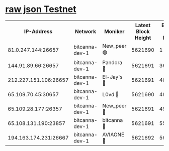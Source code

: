 [raw json Testnet](https://rpc-check.bcat.stavr.tech/bcat/rpc-bcat-result.json)
=


<table><tr><th>IP-Address</th><th>Network</th><th>Moniker</th><th>Latest Block Height</th><th>Earliest Block Height</th><th>Catching Up</th><th>Tx Index</th><th>Voting Power</th><th>Scan Time</th></tr><tr><td>81.0.247.144:26657</td><td>bitcanna-dev-1</td><td>New_peer 🟢</td><td>5621690</td><td>1</td><td>False</td><td>on</td><td>0</td><td>2023-12-22T08:04:58.425579463UTC</td></tr><tr><td>144.91.89.66:26657</td><td>bitcanna-dev-1</td><td>Pandora 🔴</td><td>5621691</td><td>3675711</td><td>False</td><td>on</td><td>2096387</td><td>2023-12-22T08:05:08.352197566UTC</td></tr><tr><td>212.227.151.106:26657</td><td>bitcanna-dev-1</td><td>El-Jay's 🔴</td><td>5621691</td><td>4670391</td><td>False</td><td>on</td><td>2218164</td><td>2023-12-22T08:05:05.236632745UTC</td></tr><tr><td>65.109.70.45:30657</td><td>bitcanna-dev-1</td><td>L0vd 🔴</td><td>5621690</td><td>4828155</td><td>False</td><td>on</td><td>7920</td><td>2023-12-22T08:04:58.793551324UTC</td></tr><tr><td>65.109.28.177:26357</td><td>bitcanna-dev-1</td><td>New_peer 🔴</td><td>5621691</td><td>4952911</td><td>False</td><td>on</td><td>2237067</td><td>2023-12-22T08:05:05.643635046UTC</td></tr><tr><td>65.108.131.190:23857</td><td>bitcanna-dev-1</td><td>bitcanna 🔴</td><td>5621691</td><td>5521691</td><td>False</td><td>off</td><td>82368</td><td>2023-12-22T08:05:05.999608938UTC</td></tr><tr><td>194.163.174.231:26667</td><td>bitcanna-dev-1</td><td>AVIAONE 🔴</td><td>5621692</td><td>5615951</td><td>False</td><td>on</td><td>1949865</td><td>2023-12-22T08:05:10.719023270UTC</td></tr></table>